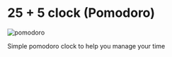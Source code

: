 # 25 + 5 clock (Pomodoro)

![pomodoro](https://i.imgur.com/gKDpB2M.jpg)

Simple pomodoro clock to help you manage your time